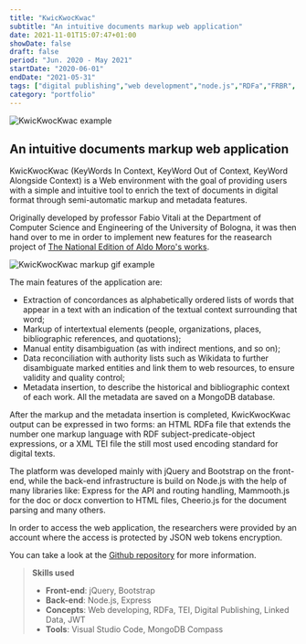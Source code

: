 ```yaml
---
title: "KwicKwocKwac"
subtitle: "An intuitive documents markup web application"
date: 2021-11-01T15:07:47+01:00
showDate: false
draft: false
period: "Jun. 2020 - May 2021"
startDate: "2020-06-01"
endDate: "2021-05-31"
tags: ["digital publishing","web development","node.js","RDFa","FRBR", "jQuery"]
category: "portfolio"
---
```


![KwicKwocKwac example](/portfolio/kwicKK/kwicKK_mainpage.png)

## An intuitive documents markup web application

KwicKwocKwac (KeyWords In Context, KeyWord Out of Context, KeyWord Alongside Context) is a Web environment with the goal of providing users with a simple and intuitive tool to enrich the text of documents in digital format through semi-automatic markup and metadata features.

Originally developed by professor Fabio Vitali at the Department of Computer Science and Engineering of the University of Bologna, it was then hand over to me in order to implement new features for the reasearch project of [The National Edition of Aldo Moro's works](/portfolio/aldomoro/).

![KwicKwocKwac markup gif example](/portfolio/kwicKK/kwicKK_markup.gif)

The main features of the application are:

- Extraction of concordances as alphabetically ordered lists of words that appear in a text with an indication of the textual context surrounding that word;
- Markup of intertextual elements (people, organizations, places, bibliographic references, and quotations);
- Manual entity disambiguation (as with indirect mentions, and so on);
- Data reconciliation with authority lists such as Wikidata to further disambiguate marked entities and link them to web resources, to ensure validity and quality control;
- Metadata insertion, to describe the historical and bibliographic context of each work. All the metadata are saved on a MongoDB database.
 
After the markup and the metadata insertion is completed, KwicKwocKwac output can be expressed in two forms: an HTML RDFa file that extends the number one markup language with RDF subject-predicate-object expressions, or a XML TEI file the still most used encoding standard for digital texts.

The platform was developed mainly with jQuery and Bootstrap on the front-end, while the back-end infrastructure is build on Node.js with the help of many libraries like: Express for the API and routing handling, Mammooth.js for the doc or docx convertion to HTML files, Cheerio.js for the document parsing and many others.

In order to access the web application, the researchers were provided by an account where the access is protected by JSON web tokens encryption.

You can take a look at the [Github repository](https://github.com/sanofrank/KwicKwocKwac) for more information. 

> **Skills used**
>
> - **Front-end**: 
> jQuery, Bootstrap
> - **Back-end**:
> Node.js, Express
> - **Concepts**: 
> Web developing, RDFa, TEI, Digital Publishing, Linked Data, JWT
> - **Tools**:
> Visual Studio Code, MongoDB Compass